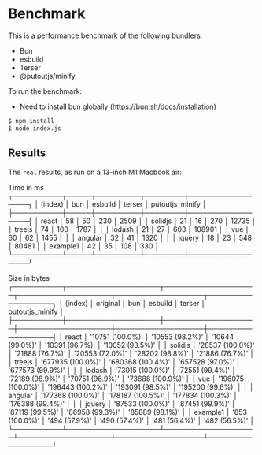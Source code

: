 # Benchmark

This is a performance benchmark of the following bundlers:

- Bun
- esbuild
- Terser
- @putoutjs/minify

To run the benchmark:

- Need to install bun globally (https://bun.sh/docs/installation)

```sh
$ npm install
$ node index.js
```

## Results

The `real` results, as run on a 13-inch M1 Macbook air:

Time in ms
┌──────────┬─────┬─────────┬────────┬─────────────────┐
│ (index)  │ bun │ esbuild │ terser │ putoutjs_minify │
├──────────┼─────┼─────────┼────────┼─────────────────┤
│ react    │ 58  │ 50      │ 230    │ 2509            │
│ solidjs  │ 21  │ 16      │ 270    │ 12735           │
│ treejs   │ 74  │ 100     │ 1787   │                 │
│ lodash   │ 21  │ 27      │ 603    │ 108901          │
│ vue      │ 60  │ 62      │ 1455   │                 │
│ angular  │ 32  │ 41      │ 1320   │                 │
│ jquery   │ 18  │ 23      │ 548    │ 80481           │
│ example1 │ 42  │ 35      │ 108    │ 330             │
└──────────┴─────┴─────────┴────────┴─────────────────┘

Size in bytes
┌──────────┬───────────────────┬───────────────────┬───────────────────┬──────────────────┬──────────────────┐
│ (index)  │ original          │ bun               │ esbuild           │ terser           │ putoutjs_minify  │
├──────────┼───────────────────┼───────────────────┼───────────────────┼──────────────────┼──────────────────┤
│ react    │ '10751 (100.0%)'  │ '10553 (98.2%)'   │ '10644 (99.0%)'   │ '10391 (96.7%)'  │ '10052 (93.5%)'  │
│ solidjs  │ '28537 (100.0%)'  │ '21888 (76.7%)'   │ '20553 (72.0%)'   │ '28202 (98.8%)'  │ '21886 (76.7%)'  │
│ treejs   │ '677935 (100.0%)' │ '680368 (100.4%)' │ '657528 (97.0%)'  │ '677573 (99.9%)' │                  │
│ lodash   │ '73015 (100.0%)'  │ '72551 (99.4%)'   │ '72189 (98.9%)'   │ '70751 (96.9%)'  │ '73688 (100.9%)' │
│ vue      │ '196075 (100.0%)' │ '196443 (100.2%)' │ '193091 (98.5%)'  │ '195200 (99.6%)' │                  │
│ angular  │ '177368 (100.0%)' │ '178187 (100.5%)' │ '177834 (100.3%)' │ '176388 (99.4%)' │                  │
│ jquery   │ '87533 (100.0%)'  │ '87451 (99.9%)'   │ '87119 (99.5%)'   │ '86958 (99.3%)'  │ '85889 (98.1%)'  │
│ example1 │ '853 (100.0%)'    │ '494 (57.9%)'     │ '490 (57.4%)'     │ '481 (56.4%)'    │ '482 (56.5%)'    │
└──────────┴───────────────────┴───────────────────┴───────────────────┴──────────────────┴──────────────────┘
